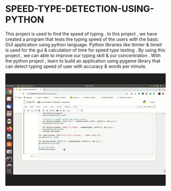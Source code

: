 # SPEED-TYPE-DETECTION-USING-PYTHON
This project is used to find the speed of typing . In this project , we have created a program that tests the typing speed of the users with the basic GUI application using python language. Python libraries like tkinter &amp; timeit is used for the gui &amp; calculation of time for speed type testing . By using this project , we can able to improve our typing skill &amp; our concentration .
With the python project , learn to build an application using pygame library that can detect typing speed of user with accuracy & words per  minute. 

![1_0](01.jpeg)
